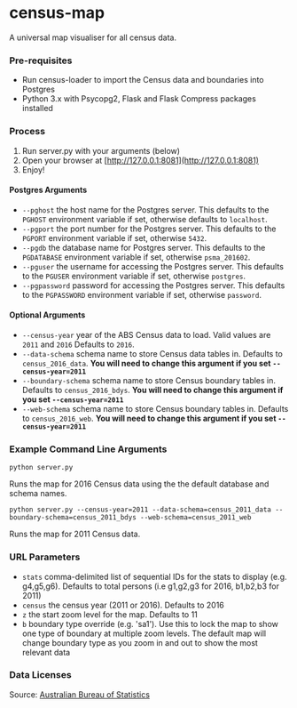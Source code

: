 # census-map
A universal map visualiser for all census data.

### Pre-requisites
- Run census-loader to import the Census data and boundaries into Postgres
- Python 3.x with Psycopg2, Flask and Flask Compress packages installed

### Process
1. Run server.py with your arguments (below)
2. Open your browser at [http://127.0.0.1:8081](http://127.0.0.1:8081)
3. Enjoy!

#### Postgres Arguments
* `--pghost` the host name for the Postgres server. This defaults to the `PGHOST` environment variable if set, otherwise defaults to `localhost`.
* `--pgport` the port number for the Postgres server. This defaults to the `PGPORT` environment variable if set, otherwise `5432`.
* `--pgdb` the database name for Postgres server. This defaults to the `PGDATABASE` environment variable if set, otherwise `psma_201602`.
* `--pguser` the username for accessing the Postgres server. This defaults to the `PGUSER` environment variable if set, otherwise `postgres`.
* `--pgpassword` password for accessing the Postgres server. This defaults to the `PGPASSWORD` environment variable if set, otherwise `password`.

#### Optional Arguments
* `--census-year` year of the ABS Census data to load. Valid values are `2011` and `2016` Defaults to `2016`.
* `--data-schema` schema name to store Census data tables in. Defaults to `census_2016_data`. **You will need to change this argument if you set `--census-year=2011`**
* `--boundary-schema` schema name to store Census boundary tables in. Defaults to `census_2016_bdys`. **You will need to change this argument if you set `--census-year=2011`**
* `--web-schema` schema name to store Census boundary tables in. Defaults to `census_2016_web`. **You will need to change this argument if you set `--census-year=2011`**

### Example Command Line Arguments
`python server.py`

Runs the map for 2016 Census data using the the default database and schema names.

`python server.py --census-year=2011 --data-schema=census_2011_data --boundary-schema=census_2011_bdys --web-schema=census_2011_web`

Runs the map for 2011 Census data.

### URL Parameters

* `stats` comma-delimited list of sequential IDs for the stats to display (e.g. g4,g5,g6). Defaults to total persons (i.e g1,g2,g3 for 2016, b1,b2,b3 for 2011)
* `census` the census year (2011 or 2016). Defaults to 2016
* `z` the start zoom level for the map. Defaults to 11
* `b` boundary type override (e.g. 'sa1'). Use this to lock the map to show one type of boundary at multiple zoom levels. The default map will change boundary type as you zoom in and out to show the most relevant data

### Data Licenses

Source: [Australian Bureau of Statistics](http://www.abs.gov.au/websitedbs/d3310114.nsf/Home/Attributing+ABS+Material)
